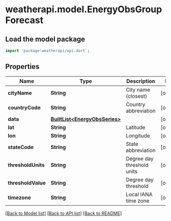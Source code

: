 # weatherapi.model.EnergyObsGroupForecast

## Load the model package
```dart
import 'package:weatherapi/api.dart';
```

## Properties
Name | Type | Description | Notes
------------ | ------------- | ------------- | -------------
**cityName** | **String** | City name (closest) | [optional] 
**countryCode** | **String** | Country abbreviation | [optional] 
**data** | [**BuiltList&lt;EnergyObsSeries&gt;**](EnergyObsSeries.md) |  | [optional] 
**lat** | **String** | Latitude | [optional] 
**lon** | **String** | Longitude | [optional] 
**stateCode** | **String** | State abbreviation | [optional] 
**thresholdUnits** | **String** | Degree day threshold units | [optional] 
**thresholdValue** | **String** | Degree day threshold | [optional] 
**timezone** | **String** | Local IANA time zone | [optional] 

[[Back to Model list]](../README.md#documentation-for-models) [[Back to API list]](../README.md#documentation-for-api-endpoints) [[Back to README]](../README.md)


